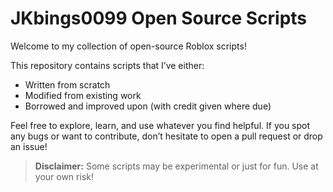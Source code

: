 # JKbings0099 Open Source Scripts

Welcome to my collection of open-source Roblox scripts!

This repository contains scripts that I’ve either:

* Written from scratch
* Modified from existing work
* Borrowed and improved upon (with credit given where due)

Feel free to explore, learn, and use whatever you find helpful.
If you spot any bugs or want to contribute, don’t hesitate to open a pull request or drop an issue!

> **Disclaimer:** Some scripts may be experimental or just for fun. Use at your own risk!
